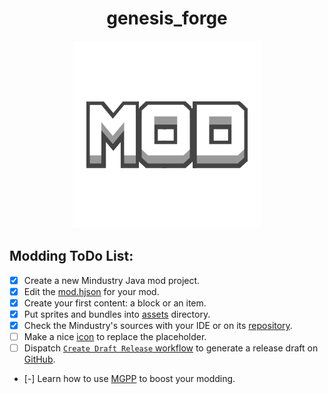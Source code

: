 <div align = center>

# genesis_forge

![Mod Icon](icon.png)

</div>

## Modding ToDo List:

- [x] Create a new Mindustry Java mod project.
- [x] Edit the [mod.hjson](mod.hjson) for your mod.
- [x] Create your first content: a block or an item.
- [x] Put sprites and bundles into [assets](assets) directory.
- [x] Check the Mindustry's sources with your IDE or on its [repository](https://github.com/Anuken/Mindustry).
- [ ] Make a nice [icon](icon.png) to replace the placeholder.
- [ ] Dispatch [`Create Draft Release` workflow](https://github.com/Baconaxer123/genesis_forge/actions/workflows/ReleaseDraft.yaml) to generate a release draft on [GitHub](https://github.com/Baconaxer123/genesis_forge/releases).
- [-] Learn how to use [MGPP](https://plumygames.github.io/mgpp/) to boost your modding.
